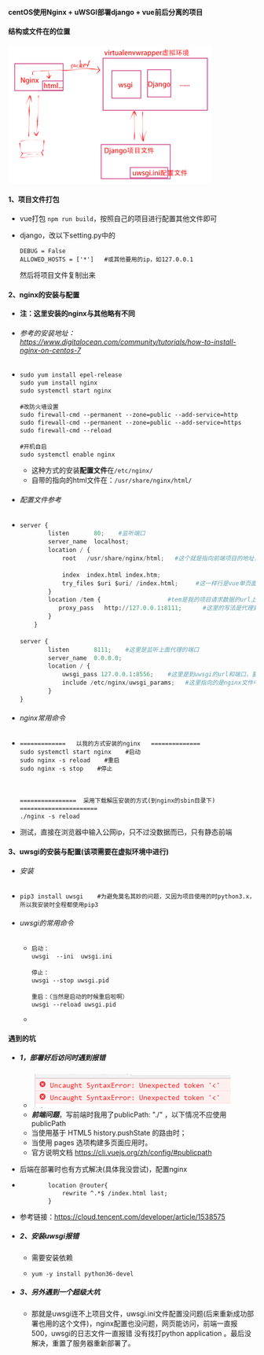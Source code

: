 #### centOS使用Nginx + uWSGI部署django + vue前后分离的项目

#### 结构或文件在的位置

<img src="img/%E9%83%A8%E7%BD%B2django+vue+uwsgi+nginx+Centos%E9%A1%B9%E7%9B%AE/image-20210817145446487.png" alt="image-20210817145446487" style="zoom:50%;" />

#### 1、项目文件打包

- vue打包  ```npm run build```，按照自己的项目进行配置其他文件即可

- django，改以下setting.py中的

  ```
  DEBUG = False
  ALLOWED_HOSTS = ['*']   #或其他要用的ip，如127.0.0.1
  ```

  然后将项目文件复制出来

#### 2、nginx的安装与配置

- **注：这里安装的nginx与其他略有不同**

- ###### 参考的安装地址：https://www.digitalocean.com/community/tutorials/how-to-install-nginx-on-centos-7

- ```
  sudo yum install epel-release
  sudo yum install nginx
  sudo systemctl start nginx
  
  #改防火墙设置
  sudo firewall-cmd --permanent --zone=public --add-service=http 
  sudo firewall-cmd --permanent --zone=public --add-service=https
  sudo firewall-cmd --reload
  
  #开机自启
  sudo systemctl enable nginx
  ```

  - 这种方式的安装**配置文件**在```/etc/nginx/```
  - 自带的指向的html文件在：```/usr/share/nginx/html/```

- ###### 配置文件参考

- ```python
  server {
          listen       80;    #监听端口
          server_name  localhost;
          location / {
              root   /usr/share/nginx/html;   #这个就是指向前端项目的地址，我用的是我这种模式安装的nginx的默认的前端文件的位置。使用下载nginx文件并解压安装的方式略有不同，也就文件位置不一样。
              
              index  index.html index.htm;
              try_files $uri $uri/ /index.html;     #这一样行是vue单页面应用需要的，vue官网抄来的
          }
          location /tem {                   #tem是我的项目请求数据的url上的一个前缀
             proxy_pass   http://127.0.0.1:8111;      #这里的写法是代理到下面个server中
          }
      }
  
  server {
          listen       8111;    #这里是监听上面代理的端口
          server_name  0.0.0.0;
          location / {
              uwsgi_pass 127.0.0.1:8556;    #这里是到uwsgi的url和端口，要与uwsgi.ini配置文件中的socket相同
              include /etc/nginx/uwsgi_params;   #这里指向的是nginx文件中的uwsgi_params文件，用其他方式解压压缩包的方式安装的nginx的uwsgi_params文件应该在  “其他路径/nginx/conf/uwsgi_params“
          }
  }
  ```

- ###### nginx常用命令

- ```
  =============   以我的方式安装的nginx   ==============
  sudo systemctl start nginx    #启动
  sudo nginx -s reload    #重启
  sudo nginx -s stop    #停止
  
  
  
  ================  采用下载解压安装的方式(到nginx的sbin目录下)   ======================
  ./nginx -s reload
  ```

- 测试，直接在浏览器中输入公网ip，只不过没数据而已，只有静态前端

  

#### 3、uwsgi的安装与配置(该项需要在虚拟环境中进行)

- ###### 安装

- ```
  pip3 install uwsgi    #为避免莫名其妙的问题，又因为项目使用的时python3.x，所以我安装时全程都使用pip3
  ```

- ###### uwsgi的常用命令

  - ```
    启动：
    uwsgi  --ini  uwsgi.ini
    
    停止：
    uwsgi --stop uwsgi.pid
    
    重启：（当然是启动的时候重启啦啊）
    uwsgi --reload uwsgi.pid
    ```

  - 









#### 遇到的坑

- ##### 1，部署好后访问时遇到报错

  - ![image-20210817154659961](img/%E9%83%A8%E7%BD%B2django+vue+uwsgi+nginx+Centos%E9%A1%B9%E7%9B%AE/image-20210817154659961.png)
  - ***前端问题***，写前端时我用了publicPath: "./" ，以下情况不应使用publicPath
  - 当使用基于 HTML5 history.pushState  的路由时；
  - 当使用 pages 选项构建多页面应用时。
  - 官方说明文档 https://cli.vuejs.org/zh/config/#publicpath

- 后端在部署时也有方式解决(具体我没尝试)，配置nginx

- ```
          location @router{
              rewrite ^.*$ /index.html last;
          }
  ```

- 参考链接：https://cloud.tencent.com/developer/article/1538575

  

- ##### 2、安装uwsgi报错

  - 需要安装依赖

  - ```
    yum -y install python36-devel
    ```

- ##### 3、另外遇到一个超级大坑

  - 那就是uwsgi连不上项目文件，uwsgi.ini文件配置没问题(后来重新成功部署也用的这个文件)，nginx配置也没问题，网页能访问，前端一直报500，uwsgi的日志文件一直报错  没有找打python application  。最后没解决，重置了服务器重新部署了。